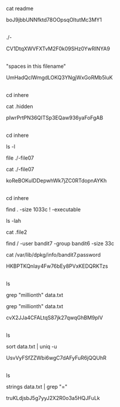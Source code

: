 cat readme

boJ9jbbUNNfktd78OOpsqOltutMc3MY1
<br><br>

./-

CV1DtqXWVFXTvM2F0k09SHz0YwRINYA9<br><br>

"spaces in this filename"

UmHadQclWmgdLOKQ3YNgjWxGoRMb5luK<br><br>

cd inhere

cat .hidden

pIwrPrtPN36QITSp3EQaw936yaFoFgAB<br><br>

cd inhere

ls -l

file ./-file07

cat ./-file07

koReBOKuIDDepwhWk7jZC0RTdopnAYKh<br><br>

cd inhere

find . -size 1033c ! -executable

ls -lah

cat .file2

find / -user bandit7 -group bandit6 -size 33c

cat /var/lib/dpkg/info/bandit7.password

HKBPTKQnIay4Fw76bEy8PVxKEDQRKTzs<br><br>

ls

 grep "millionth" data.txt
 
 grep "millionth" data.txt
 
cvX2JJa4CFALtqS87jk27qwqGhBM9plV<br><br>

ls

sort data.txt | uniq -u

UsvVyFSfZZWbi6wgC7dAFyFuR6jQQUhR<br><br>

ls

strings data.txt | grep "="

truKLdjsbJ5g7yyJ2X2R0o3a5HQJFuLk
